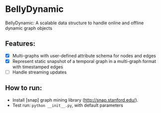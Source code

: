 # BellyDynamic
BellyDynamic: A scalable data structure to handle online and offline dynamic graph objects

## Features:
- [x] Multi-graphs with user-defined attribute schema for nodes and edges
- [x] Represent static snapshot of a temporal graph in a multi-graph format with timestamped edges
- [ ] Handle streaming updates

## How to run:
- Install [snap] graph mining library (http://snap.stanford.edu/).
- Test run: ``` python __init__.py ```, with default parameters
